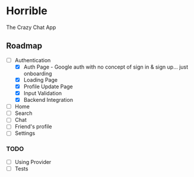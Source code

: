 # Horrible

The Crazy Chat App

## Roadmap

- [ ] Authentication
  - [x] Auth Page - Google auth with no concept of sign in & sign up... just onboarding
  - [x] Loading Page
  - [x] Profile Update Page
  - [x] Input Validation
  - [x] Backend Integration
- [ ] Home
- [ ] Search
- [ ] Chat
- [ ] Friend's profile
- [ ] Settings

### TODO

- [ ] Using Provider
- [ ] Tests
